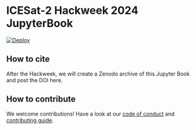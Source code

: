 # ICESat-2 Hackweek 2024 JupyterBook
[![Deploy](https://github.com/ICESAT-2HackWeek/website-2024/actions/workflows/deploy.yaml/badge.svg)](https://github.com/ICESAT-2HackWeek/website-2024/actions/workflows/deploy.yaml)

## How to cite

After the Hackweek, we will create a Zenodo archive of this Jupyter Book and post the DOI here.


## How to contribute

We welcome contributions! Have a look at our [code of conduct](./CODE_OF_CONDUCT.md) and [contributing guide](./CONTRIBUTING.md).